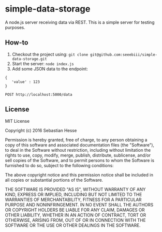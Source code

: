 # simple-data-storage
A node.js server receiving data via REST. This is a simple server for testing purposes.

## How-to
1. Checkout the project using: ```git clone git@github.com:seeebiii/simple-data-storage.git```
2. Start the server: ```node index.js```
3. Add some JSON data to the endpoint: 
```
{ 
   'value' : 123 
}
 
POST http://localhost:5000/data
```

## License
MIT License

Copyright (c) 2016 Sebastian Hesse

Permission is hereby granted, free of charge, to any person obtaining a copy
of this software and associated documentation files (the "Software"), to deal
in the Software without restriction, including without limitation the rights
to use, copy, modify, merge, publish, distribute, sublicense, and/or sell
copies of the Software, and to permit persons to whom the Software is
furnished to do so, subject to the following conditions:

The above copyright notice and this permission notice shall be included in all
copies or substantial portions of the Software.

THE SOFTWARE IS PROVIDED "AS IS", WITHOUT WARRANTY OF ANY KIND, EXPRESS OR
IMPLIED, INCLUDING BUT NOT LIMITED TO THE WARRANTIES OF MERCHANTABILITY,
FITNESS FOR A PARTICULAR PURPOSE AND NONINFRINGEMENT. IN NO EVENT SHALL THE
AUTHORS OR COPYRIGHT HOLDERS BE LIABLE FOR ANY CLAIM, DAMAGES OR OTHER
LIABILITY, WHETHER IN AN ACTION OF CONTRACT, TORT OR OTHERWISE, ARISING FROM,
OUT OF OR IN CONNECTION WITH THE SOFTWARE OR THE USE OR OTHER DEALINGS IN THE
SOFTWARE.
